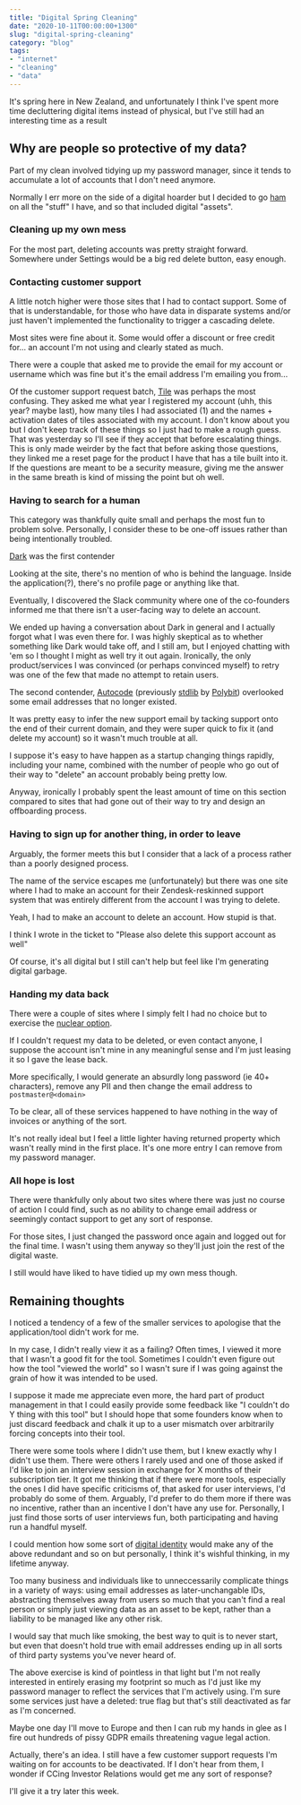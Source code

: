 ```yaml
---
title: "Digital Spring Cleaning"
date: "2020-10-11T00:00:00+1300"
slug: "digital-spring-cleaning"
category: "blog"
tags:
- "internet"
- "cleaning"
- "data"
---
```


It's spring here in New Zealand, and unfortunately I think I've spent more time decluttering digital items instead of physical, but I've still had an interesting time as a result

## Why are people so protective of my data?

Part of my clean involved tidying up my password manager, since it tends to accumulate a lot of accounts that I don't need anymore.

Normally I err more on the side of a digital hoarder but I decided to go [ham](https://genius.com/Jay-z-and-kanye-west-ham-lyrics) on all the "stuff" I have, and so that included digital "assets".

### Cleaning up my own mess

For the most part, deleting accounts was pretty straight forward. Somewhere under Settings would be a big red delete button, easy enough.

### Contacting customer support

A little notch higher were those sites that I had to contact support. Some of that is understandable, for those who have data in disparate systems and/or just haven't implemented the functionality to trigger a cascading delete.

Most sites were fine about it. Some would offer a discount or free credit for… an account I'm not using and clearly stated as much.

There were a couple that asked me to provide the email for my account or username which was fine but it's the email address I'm emailing you from…

Of the customer support request batch, [Tile](https://downloadtile.com/) was perhaps the most confusing. They asked me what year I registered my account (uhh, this year? maybe last), how many tiles I had associated (1) and the names + activation dates of tiles associated with my account. I don't know about you but I don't keep track of these things so I just had to make a rough guess. That was yesterday so I'll see if they accept that before escalating things. This is only made weirder by the fact that before asking those questions, they linked me a reset page for the product I have that has a tile built into it. If the questions are meant to be a security measure, giving me the answer in the same breath is kind of missing the point but oh well.

### Having to search for a human

This category was thankfully quite small and perhaps the most fun to problem solve. Personally, I consider these to be one-off issues rather than being intentionally troubled.

[Dark](https://darklang.com/) was the first contender

Looking at the site, there's no mention of who is behind the language. Inside the application(?), there's no profile page or anything like that.

Eventually, I discovered the Slack community where one of the co-founders informed me that there isn't a user-facing way to delete an account.

We ended up having a conversation about Dark in general and I actually forgot what I was even there for. I was highly skeptical as to whether something like Dark would take off, and I still am, but I enjoyed chatting with 'em so I thought I might as well try it out again. Ironically, the only product/services I was convinced (or perhaps convinced myself) to retry was one of the few that made no attempt to retain users.

The second contender, [Autocode](https://autocode.com/) (previously [stdlib](https://stdlib.com/) by [Polybit](https://polybit.com/)) overlooked some email addresses that no longer existed.

It was pretty easy to infer the new support email by tacking support onto the end of their current domain, and they were super quick to fix it (and delete my account) so it wasn't much trouble at all.

I suppose it's easy to have happen as a startup changing things rapidly, including your name, combined with the number of people who go out of their way to "delete" an account probably being pretty low.

Anyway, ironically I probably spent the least amount of time on this section compared to sites that had gone out of their way to try and design an offboarding process.

### Having to sign up for another thing, in order to leave

Arguably, the former meets this but I consider that a lack of a process rather than a poorly designed process.

The name of the service escapes me (unfortunately) but there was one site where I had to make an account for their Zendesk-reskinned support system that was entirely different from the account I was trying to delete.

Yeah, I had to make an account to delete an account. How stupid is that.

I think I wrote in the ticket to "Please also delete this support account as well"

Of course, it's all digital but I still can't help but feel like I'm generating digital garbage.

### Handing my data back

There were a couple of sites where I simply felt I had no choice but to exercise the [nuclear option](https://en.wikipedia.org/wiki/Nuclear_option).

If I couldn't request my data to be deleted, or even contact anyone, I suppose the account isn't mine in any meaningful sense and I'm just leasing it so I gave the lease back.

More specifically, I would generate an absurdly long password (ie 40+ characters), remove any PII and then change the email address to `postmaster@<domain>`

To be clear, all of these services happened to have nothing in the way of invoices or anything of the sort.

It's not really ideal but I feel a little lighter having returned property which wasn't really mind in the first place. It's one more entry I can remove from my password manager.

### All hope is lost

There were thankfully only about two sites where there was just no course of action I could find, such as no ability to change email address or seemingly contact support to get any sort of response.

For those sites, I just changed the password once again and logged out for the final time. I wasn't using them anyway so they'll just join the rest of the digital waste.

I still would have liked to have tidied up my own mess though.

## Remaining thoughts

I noticed a tendency of a few of the smaller services to apologise that the application/tool didn't work for me.

In my case, I didn't really view it as a failing? Often times, I viewed it more that I wasn't a good fit for the tool. Sometimes I couldn't even figure out how the tool "viewed the world" so I wasn't sure if I was going against the grain of how it was intended to be used.

I suppose it made me appreciate even more, the hard part of product management in that I could easily provide some feedback like "I couldn't do Y thing with this tool" but I should hope that some founders know when to just discard feedback and chalk it up to a user mismatch over arbitrarily forcing concepts into their tool.

There were some tools where I didn't use them, but I knew exactly why I didn't use them. There were others I rarely used and one of those asked if I'd like to join an interview session in exchange for X months of their subscription tier. It got me thinking that if there were more tools, especially the ones I did have specific criticisms of, that asked for user interviews, I'd probably do some of them. Arguably, I'd prefer to do them more if there was no incentive, rather than an incentive I don't have any use for. Personally, I just find those sorts of user interviews fun, both participating and having run a handful myself.

I could mention how some sort of [digital identity](https://en.wikipedia.org/wiki/Self-sovereign_identity) would make any of the above redundant and so on but personally, I think it's wishful thinking, in my lifetime anyway.

Too many business and individuals like to unneccessarily complicate things in a variety of ways: using email addresses as later-unchangable IDs, abstracting themselves away from users so much that you can't find a real person or simply just viewing data as an asset to be kept, rather than a liability to be managed like any other risk.

I would say that much like smoking, the best way to quit is to never start, but even that doesn't hold true with email addresses ending up in all sorts of third party systems you've never heard of.

The above exercise is kind of pointless in that light but I'm not really interested in entirely erasing my footprint so much as I'd just like my password manager to reflect the services that I'm actively using. I'm sure some services just have a deleted: true flag but that's still deactivated as far as I'm concerned.

Maybe one day I'll move to Europe and then I can rub my hands in glee as I fire out hundreds of pissy GDPR emails threatening vague legal action.

Actually, there's an idea. I still have a few customer support requests I'm waiting on for accounts to be deactivated. If I don't hear from them, I wonder if CCing Investor Relations would get me any sort of response?

I'll give it a try later this week.
